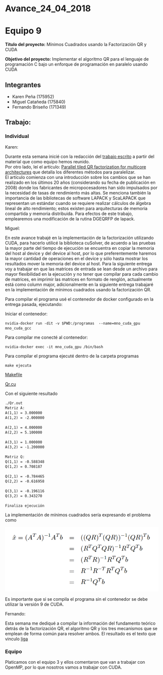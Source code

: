 # Avance_24_04_2018

Equipo 9 
=================================================
**Título del proyecto:** Mínimos Cuadrados usando la Factorización QR y CUDA

**Objetivo del proyecto:** Implementar el algoritmo QR para el lenguaje de programación C bajo un enforque de programación en paralelo usando CUDA


Integrantes
---------------------------------------------------
+ Karen Peña (175952)
+ Miguel Catañeda (175840)
+ Fernando Briseño (171349)


## Trabajo:

### Individual

Karen: 

Durante esta semana inicié con la redacción del [trabajo escrito](https://drive.google.com/drive/folders/1qdO82g4tMUY4IvcM4a0dw17bH8PqgW85) a partir del material que como equipo hemos reunido.  
Por otro lado, leí el artículo: [Parallel tiled QR factorization
for multicore architectures](https://drive.google.com/file/d/0BxMtevFKwTW_OW5wZVF5dFdiV2c/view) que detalla los diferentes métodos para paralelizar.  
El artículo comienza con una introducción sobre los cambios que se han realizado en los últimos 20 años (considerando su fecha de publicación en 2008) donde los fabricantes de micropocesadores han sido impulsados por la necesidad de tasas de rendimiento más altas. 
Se menciona también la importancia de las bibliotecas de software LAPACK y ScaLAPACK que  representan un estándar cuando se requiere realizar cálculos de álgebra lineal de alto rendimiento; estos existen para arquitecturas de memoria compartida y memoria distribuida. Para efectos de este trabajo, emplearemos una modificación de la rutina DGEQRFP de lapack. 
 
Miguel: 

En este avance trabajé en la implementación de la factorización utilizando CUDA, para hacerlo utilicé la biblioteca cuSolver, de acuerdo a las pruebas la mayor parte del tiempo de ejecución se encuentra en copiar la memoria del host al device y del device al host, por lo que preferentemente haremos la mayor cantidad de operaciones en el device y sólo hasta mostrar los resultados mover la memoria del device al host. Para la siguiente entrega voy a trabajar en que las matrices de entrada se lean desde un archivo para mayor flexibilidad en la ejecución y no tener que compilar para cada cambio de matrices, en imprimir las matrices en formato de renglón, actualmente está como column major, adicionalmente en la siguiente entrega trabajaré en la implementación de mínimos cuadrados usando la factorización QR. 

Para compilar el programa usé el contenedor de docker configurado en la entrega pasada, ejecutando: 

Iniciar el contenedor: 

```
nvidia-docker run -dit -v $PWD:/programas  --name=mno_cuda_gpu  mno_cuda_gcc
```

Para compilar me conecté al contenedor: 

```
nvidia-docker exec -it mno_cuda_gpu /bin/bash
```

Para compilar el programa ejecuté dentro de la carpeta programas

```
make ejecuta
```
[Makefile](codigo/Makefile)

[Qr.cu](codigo/Qr.cu)

Con el siguiente resultado 

```
./Qr.out 
Matriz A:
A(1,1) = 3.000000
A(1,2) = -2.000000

A(2,1) = 4.000000
A(2,2) = 5.100000

A(3,1) = 1.000000
A(3,2) = -1.200000

Matriz Q:
Q(1,1) = -0.588348
Q(1,2) = 0.708187

Q(2,1) = -0.784465
Q(2,2) = -0.616958

Q(3,1) = -0.196116
Q(3,2) = 0.343270

Finaliza ejecución

```

La implementación de mínimos cuadrados sería expresando el problema como 

![QR](img/mc_qr.png)

Es importante que si se compila el programa sin el contenedor se debe utilizar la versión 9 de CUDA. 


Fernando:

Esta semana me dediqué a compilar la información del fundamento teórico detrás de la factorización QR, el algoritmo QR y los tres mecanismos que se emplean de forma común para resolver ambos. El resultado es el texto que vinculo [liga](https://drive.google.com/drive/folders/1qdO82g4tMUY4IvcM4a0dw17bH8PqgW85)



### Equipo

Platicamos con el equipo 3 y ellos comentaron que van a trabajar con OpenMP, por lo que nosotros vamos a trabajar con CUDA.







